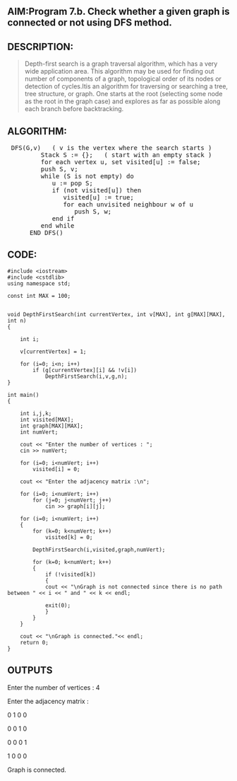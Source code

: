 ## AIM:Program 7.b. Check whether a given graph is connected or not using DFS method.
## DESCRIPTION:
>Depth-first search is a graph traversal algorithm, which has a very wide application area. This algorithm may be used for finding out number of components of a graph, topological order of its nodes or detection of cycles.Itis an algorithm for traversing or searching a tree, tree structure, or graph. One starts at the root (selecting some node as the root in the graph case) and explores as far as possible along each branch before backtracking.

## ALGORITHM:
<pre>
 DFS(G,v)   ( v is the vertex where the search starts )
         Stack S := {};   ( start with an empty stack )
         for each vertex u, set visited[u] := false;
         push S, v;
         while (S is not empty) do
            u := pop S;
            if (not visited[u]) then
               visited[u] := true;
               for each unvisited neighbour w of u
                  push S, w;
            end if
         end while
      END DFS()
</pre>

## CODE:
	#include <iostream>
	#include <cstdlib>
	using namespace std;

	const int MAX = 100;


	void DepthFirstSearch(int currentVertex, int v[MAX], int g[MAX][MAX], int n)
	{

		int i;

		v[currentVertex] = 1;

		for (i=0; i<n; i++)
			if (g[currentVertex][i] && !v[i])
				DepthFirstSearch(i,v,g,n);
	}

	int main()
	{

		int i,j,k;
		int visited[MAX];
		int graph[MAX][MAX];
		int numVert;
	 
		cout << "Enter the number of vertices : ";
		cin >> numVert;

		for (i=0; i<numVert; i++)
			visited[i] = 0;

		cout << "Enter the adjacency matrix :\n";

		for (i=0; i<numVert; i++)
			for (j=0; j<numVert; j++)
				cin >> graph[i][j];

		for (i=0; i<numVert; i++)
		{
			for (k=0; k<numVert; k++)
			    visited[k] = 0;

			DepthFirstSearch(i,visited,graph,numVert);

			for (k=0; k<numVert; k++)
			{
			    if (!visited[k])
			    {
				cout << "\nGraph is not connected since there is no path between " << i << " and " << k << endl;

				exit(0);
			    }
			}
		}

		cout << "\nGraph is connected."<< endl;
		return 0;
	}

## OUTPUTS

Enter the number of vertices : 4

Enter the adjacency matrix :

0 1 0 0

0 0 1 0

0 0 0 1

1 0 0 0


Graph is connected.

